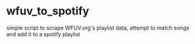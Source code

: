 # wfuv_to_spotify
simple script to scrape WFUV.org's playlist data, attempt to match songs and add it to a spotify playlist
